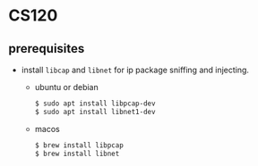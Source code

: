 # CS120
 
## prerequisites

- install `libcap` and `libnet` for ip package sniffing and injecting.

  - ubuntu or debian
  
    ```bash
    $ sudo apt install libpcap-dev
    $ sudo apt install libnet1-dev
    ```

  - macos
 
    ```bash
    $ brew install libpcap
    $ brew install libnet
    ```

